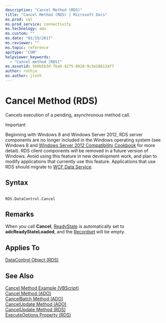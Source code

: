 ```yaml
---
description: "Cancel Method (RDS)"
title: "Cancel Method (RDS) | Microsoft Docs"
ms.prod: sql
ms.prod_service: connectivity
ms.technology: ado
ms.custom: ""
ms.date: "01/19/2017"
ms.reviewer: ""
ms.topic: reference
apitype: "COM"
helpviewer_keywords: 
  - "Cancel method [RDS]"
ms.assetid: 560b5b3d-fba9-4275-8920-9c3e186134f7
author: rothja
ms.author: jroth
---
```

# Cancel Method (RDS)
Cancels execution of a pending, asynchronous method call.  
  
> [!IMPORTANT]
>  Beginning with Windows 8 and Windows Server 2012, RDS server components are no longer included in the Windows operating system (see Windows 8 and [Windows Server 2012 Compatibility Cookbook](https://www.microsoft.com/download/details.aspx?id=27416) for more detail). RDS client components will be removed in a future version of Windows. Avoid using this feature in new development work, and plan to modify applications that currently use this feature. Applications that use RDS should migrate to [WCF Data Service](/dotnet/framework/wcf/).  
  
## Syntax  
  
```  
  
RDS.DataControl.Cancel  
```  
  
## Remarks  
 When you call **Cancel**, [ReadyState](./readystate-property-rds.md) is automatically set to **adcReadyStateLoaded**, and the [Recordset](../ado-api/recordset-object-ado.md) will be empty.  
  
## Applies To  
 [DataControl Object (RDS)](./datacontrol-object-rds.md)  
  
## See Also  
 [Cancel Method Example (VBScript)](./cancel-method-example-vbscript.md)   
 [Cancel Method (ADO)](../ado-api/cancel-method-ado.md)   
 [CancelBatch Method (ADO)](../ado-api/cancelbatch-method-ado.md)   
 [CancelUpdate Method (ADO)](../ado-api/cancelupdate-method-ado.md)   
 [CancelUpdate Method (RDS)](./cancelupdate-method-rds.md)   
 [ExecuteOptions Property (RDS)](./executeoptions-property-rds.md)